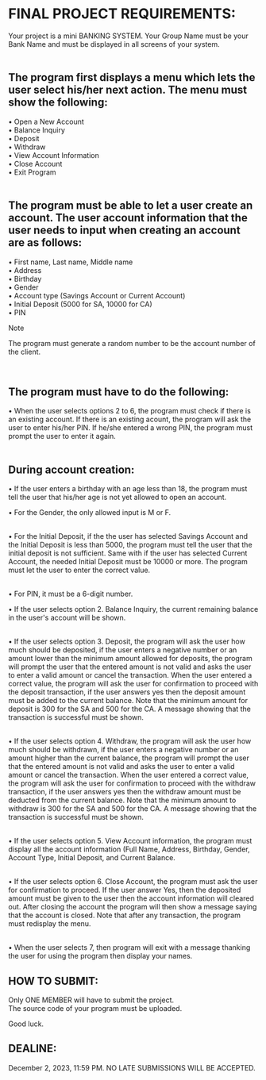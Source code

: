 # FINAL PROJECT REQUIREMENTS:
Your project is a mini BANKING SYSTEM.  Your Group Name must be your Bank Name and must be displayed in all screens of your system.
<br><br>

## **The program first displays a menu which lets the user select his/her next action. The menu must show the following:**
  • Open a New Account <br>
  • Balance Inquiry <br>
  • Deposit <br>
  • Withdraw <br>
  • View Account Information <br>
  • Close Account <br>
  • Exit Program <br>
<br>

## The program must be able to let a user create an account. The user account information that the user needs to input when creating an account are as follows:
  • First name, Last name, Middle name <br>
  • Address <br>
  • Birthday <br>
  • Gender <br>
  • Account type (Savings Account or Current Account) <br>
  • Initial Deposit (5000 for SA, 10000 for CA) <br>
  • PIN
	
> [!NOTE]
> The program must generate a random number to be the account number of the client.


<br>

## The program must have to do the following:
• When the user selects options 2 to 6, the program must check if there is an existing account. If there is an existing acount, the program will ask the user to enter his/her PIN. If he/she entered a wrong PIN, the program must prompt the user to enter it again.<br><br>

## During account creation:
  • If the user enters a birthday with an age less than 18, the program must tell the user that his/her age is not yet allowed to open an account. <br>
	
  • For the Gender, the only allowed input is M or F. <br><br>
	
  • For the Initial Deposit, if the the user has selected Savings Account and the Initial Deposit is less than 5000, the program must tell the user that the initial deposit is not sufficient. Same with if the user has selected Current Account, the needed Initial Deposit must be 10000 or more. The program must let the user to enter the correct value. <br><br>
	
  • For PIN, it must be a 6-digit number. <br>
	
  • If the user selects option 2. Balance Inquiry, the current remaining balance in the user's account will be shown. <br><br>
	
  • If the user selects option 3. Deposit, the program will ask the user how much should be deposited, if the user enters a negative number or an amount lower than the minimum amount allowed for deposits, the program will prompt the user that the entered amount is not valid and asks the user to enter a valid amount or cancel the transaction. When the user entered a correct value, the program will ask the user for confirmation to proceed with the deposit transaction, if the user answers yes then the deposit amount must be added to the current balance. Note that the minimum amount for deposit is 300 for the SA and 500 for the CA. A message showing that the transaction is successful must be shown. <br><br>
	
  • If the user selects option 4. Withdraw, the program will ask the user how much should be withdrawn, if the user enters a negative number or an amount higher than the current balance, the program will prompt the user that the entered amount is not valid and asks the user to enter a valid amount or cancel the transaction. When the user entered a  correct value, the program will ask the user for confirmation to proceed with the withdraw transaction, if the user answers yes then the withdraw amount must be deducted from the current balance. Note that the minimum amount to withdraw is 300 for the SA and 500 for the CA. A message showing that the transaction is successful must be shown. <br><br>
	
  • If the user selects option 5. View Account information, the program must display all the account information (Full Name, Address, Birthday, Gender, Account Type, Initial Deposit, and Current Balance. <br><br>
	
  • If the user selects option 6. Close Account, the program must ask the user for confirmation to proceed. If the user answer Yes, then the deposited amount must be given to the user then the account information will cleared out. After closing the account the program will then show a message saying that the account is closed. Note that after any transaction, the program must redisplay the menu. <br><br>
	
  • When the user selects 7, then program will exit with a message thanking the user for using the program then display your names.
 <br>

## HOW TO SUBMIT:
Only ONE MEMBER will have to submit the project.<br>
The source code of your program must be uploaded.

Good luck.
<br>

## DEALINE:
December 2, 2023, 11:59 PM. NO LATE SUBMISSIONS WILL BE ACCEPTED.
